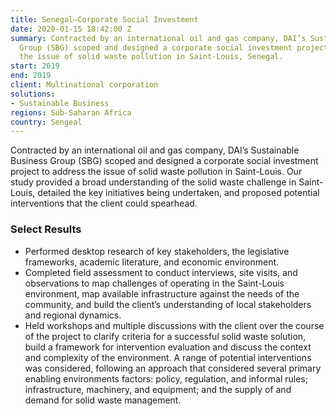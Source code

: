 ```yaml
---
title: Senegal—Corporate Social Investment
date: 2020-01-15 18:42:00 Z
summary: Contracted by an international oil and gas company, DAI’s Sustainable Business
  Group (SBG) scoped and designed a corporate social investment project to address
  the issue of solid waste pollution in Saint-Louis, Senegal.
start: 2019
end: 2019
client: Multinational corporation
solutions:
- Sustainable Business
regions: Sub-Saharan Africa
country: Sengeal
---
```


Contracted by an international oil and gas company, DAI’s Sustainable Business Group (SBG) scoped and designed a corporate social investment project to address the issue of solid waste pollution in Saint-Louis. Our study provided a broad understanding of the solid waste challenge in Saint-Louis, detailed the key initiatives being undertaken, and proposed potential interventions that the client could spearhead. 

### Select Results

* Performed desktop research of key stakeholders, the legislative frameworks, academic literature, and economic environment.
* Completed field assessment to conduct interviews, site visits, and observations to map challenges of operating in the Saint-Louis environment, map available infrastructure against the needs of the community, and build the client’s understanding of local stakeholders and regional dynamics. 
* Held workshops and multiple discussions with the client over the course of the project to clarify criteria for a successful solid waste solution, build a framework for intervention evaluation and discuss the context and complexity of the environment. A range of potential interventions was considered, following an approach that considered several primary enabling environments factors: policy, regulation, and informal rules; infrastructure, machinery, and equipment; and the supply of and demand for solid waste management. 
